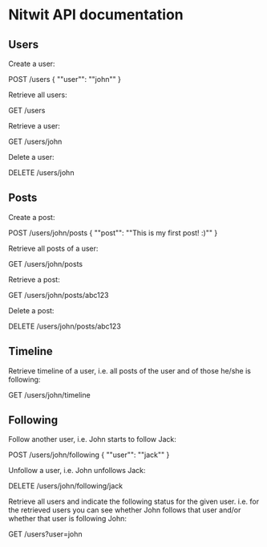 # Nitwit API documentation

## Users

Create a user:

  POST /users
  { ""user"": ""john"" }


Retrieve all users:

  GET /users


Retrieve a user:

  GET /users/john


Delete a user:

  DELETE /users/john



## Posts

Create a post:

  POST /users/john/posts
  { ""post"": ""This is my first post! :)"" }


Retrieve all posts of a user:

  GET /users/john/posts


Retrieve a post:

  GET /users/john/posts/abc123


Delete a post:

  DELETE /users/john/posts/abc123



## Timeline

Retrieve timeline of a user, i.e. all posts of the user and of those he/she is following:

  GET /users/john/timeline



## Following

Follow another user, i.e. John starts to follow Jack:

  POST /users/john/following
  { ""user"": ""jack"" }


Unfollow a user, i.e. John unfollows Jack:

  DELETE /users/john/following/jack


Retrieve all users and indicate the following status for the given user.
i.e. for the retrieved users you can see whether John follows that user
and/or whether that user is following John:

  GET /users?user=john



